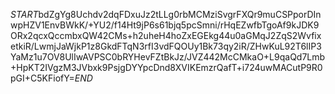 $START$bdZgYg8Uchdv2dqFDxuJz2tLLg0rbMCMziSvgrFXQr9muCSPporDInwpHZV1EnvBWkK/+YU2/f14Ht9jP6s61bjq5pcSmni/rHqEZwfbTgoAf9kJDK9ORx2qcxQccmbxQW42CMs+h2uheH4hoZxEGEkg44u0aGMqJ2ZqS2WvfixetkiR/LwmjJaWjkP1z8GkdFTqN3rfI3vdFQOUy1Bk73qy2iR/ZHwKuL92T6lIP3YaMz1u7OV8UlIwAVPSC0bRYHevFZtBkJz/JVZ442McCMkaO+L9qaQd7Lmb+HpKT2IVgzM3JVbxk9PsjgDYYpcDnd8XVIKEmzrQafT+i724uwMACutP9R0pGI+C5KFiofY=$END$